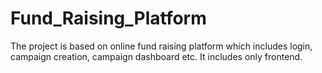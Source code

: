 # Fund_Raising_Platform
The project is based on online fund raising platform which includes login, campaign creation, campaign dashboard etc. It includes only frontend.
